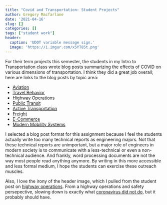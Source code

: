 ```yaml
---
title: "Covid and Transportation: Student Projects"
author: Gregory Macfarlane
date: '2021-04-16'
slug: []
categories: []
tags: ["student work"]
header:
  caption: 'UDOT variable message sign.'
  image: 'https://i.imgur.com/x5YT85t.png'
---
```


For their term projects this semester, the students in my Intro to
Transportation class wrote blog posts summarizing the effects of COVID on various
dimensions of transportation. I think they did a great job overall; here are links
to the blog posts by topic area:

  - [Aviation](http://joshuaflake.com/)
  - [Travel Behavior](https://bri-hansen36.medium.com/4-ways-the-pandemic-has-forever-changed-our-travel-behavior-516150a9aa49)
  - [Highway Operations](/post/covid-highways/covid-highway-operations/)
  - [Public Transit](https://almajean14.medium.com/effects-of-covid-19-on-public-transit-in-the-u-s-349a6539ad6)
  - [Active Transportation](https://www.et.byu.edu/~dapelu22/Transpo/361_project.html)
  - [Freight](https://jaidieb5.medium.com/freight-and-covid-22f103d4ec2d)
  - [E-Commerce](https://emily-dicataldo.medium.com/e-commerce-transportation-why-we-still-need-to-talk-about-covid-19-impacts-7966759afd17)
  - [Modern Mobility Systems](https://htt489880669.wordpress.com/2021/04/13/ce-en-361-final-project/)

I selected a blog post format for this assignment because I feel the students
actually write too many technical reports as engineering majors. Not that these
technical reports are unimportant, but a major role of engineers in modern
society is to communicate with a less-technical or even a non-technical
audience. And frankly, word processing documents are not the way most people read
anything anymore. By writing in this more accessible and less formal medium, I
hope the students can exercise these outreach muscles.

Also, I love the irony of the header image, which I pulled from the student post
on [highway operations](/post/covid-highways/covid-highway-operations/). From a
highway operations and safety persepective, slowing down is exactly what
[coronavirus did not do](https://www.washingtonpost.com/local/trafficandcommuting/the-coronavirus-pandemic-emptied-americas-highways-now-speeders-have-taken-over/2020/05/10/c98d570c-8bb4-11ea-9dfd-990f9dcc71fc_story.html), but it probably should have.